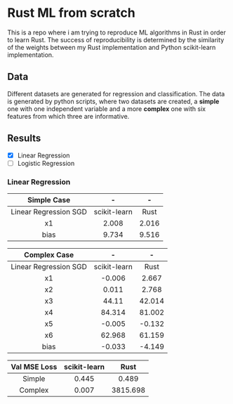 # Rust ML from scratch

This is a repo where i am trying to reproduce ML algorithms in Rust in order to learn Rust. The success of reproducibility is determined by the similarity of the weights between my Rust implementation and Python scikit-learn implementation.

## Data

Different datasets are generated for regression and classification. The data is generated by python scripts, where two datasets are created, a **simple** one with one independent variable and a more **complex** one with six features from which three are informative.


## Results

- [x] Linear Regression
- [ ] Logistic Regression

### Linear Regression

|      Simple Case      |       -      |   -   |
|:---------------------:|:------------:|:-----:|
| Linear Regression SGD | scikit-learn |  Rust |
|           x1          |     2.008    | 2.016 |
|          bias         |     9.734    | 9.516 |

|      Complex Case     |       -      |    -   |
|:---------------------:|:------------:|:------:|
| Linear Regression SGD | scikit-learn |  Rust  |
|           x1          |    -0.006    |  2.667 |
|           x2          |     0.011    |  2.768 |
|           x3          |     44.11    | 42.014 |
|           x4          |    84.314    | 81.002 |
|           x5          |    -0.005    | -0.132 |
|           x6          |    62.968    | 61.159 |
|          bias         |    -0.033    | -4.149 |

| Val MSE Loss | scikit-learn |   Rust   |
|:------------:|:------------:|:--------:|
|    Simple    |     0.445    |   0.489  |
|    Complex   |     0.007    | 3815.698 |

